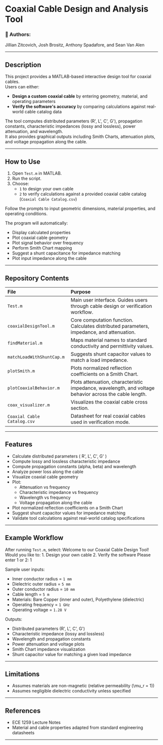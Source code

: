 # Coaxial Cable Design and Analysis Tool

### :magnet: Authors:
Jillian Zitcovich, Josh Brositz, Anthony Spadafore, and Sean Van Alen

---

## Description

This project provides a MATLAB-based interactive design tool for coaxial cables.  
Users can either:

- **Design a custom coaxial cable** by entering geometry, material, and operating parameters
- **Verify the software's accuracy** by comparing calculations against real-world cable catalog data

The tool computes distributed parameters (R', L', C', G'), propagation constants, characteristic impedances (lossy and lossless), power attenuation, and wavelength.  
It also provides graphical outputs including Smith Charts, attenuation plots, and voltage propagation along the cable.

---

## How to Use

1. Open `Test.m` in MATLAB.
2. Run the script.
3. Choose:
   - `1` to design your own cable
   - `2` to verify calculations against a provided coaxial cable catalog (`Coaxial Cable Catalog.csv`)

Follow the prompts to input geometric dimensions, material properties, and operating conditions.

The program will automatically:
- Display calculated properties
- Plot coaxial cable geometry
- Plot signal behavior over frequency
- Perform Smith Chart mapping
- Suggest a shunt capacitance for impedance matching
- Plot input impedance along the cable

---

## Repository Contents

| File | Purpose |
|:---|:---|
| `Test.m` | Main user interface. Guides users through cable design or verification workflow. |
| `coaxialDesignTool.m` | Core computation function. Calculates distributed parameters, impedance, and attenuation. |
| `findMaterial.m` | Maps material names to standard conductivity and permittivity values. |
| `matchLoadWithShuntCap.m` | Suggests shunt capacitor values to match a load impedance. |
| `plotSmith.m` | Plots normalized reflection coefficients on a Smith Chart. |
| `plotCoaxialBehavior.m` | Plots attenuation, characteristic impedance, wavelength, and voltage behavior across the cable length. |
| `coax_visualizer.m` | Visualizes the coaxial cable cross section. |
| `Coaxial Cable Catalog.csv` | Datasheet for real coaxial cables used in verification mode. |

---

## Features

- Calculate distributed parameters \( R', L', C', G' \)
- Compute lossy and lossless characteristic impedance
- Compute propagation constants (alpha, beta) and wavelength
- Analyze power loss along the cable
- Visualize coaxial cable geometry
- Plot:
  - Attenuation vs frequency
  - Characteristic impedance vs frequency
  - Wavelength vs frequency
  - Voltage propagation along the cable
- Plot normalized reflection coefficients on a Smith Chart
- Suggest shunt capacitor values for impedance matching
- Validate tool calculations against real-world catalog specifications

---

## Example Workflow

After running `Test.m`, select:
Welcome to our Coaxial Cable Design Tool! Would you like to: 1. Design your own cable 2. Verify the software Please enter 1 or 2: 1

Sample user inputs:
- Inner conductor radius = `1 mm`
- Dielectric outer radius = `5 mm`
- Outer conductor radius = `10 mm`
- Cable length = `5 m`
- Materials: Bare Copper (inner and outer), Polyethylene (dielectric)
- Operating frequency = `1 GHz`
- Operating voltage = `1.28 V`

Outputs:
- Distributed parameters (R', L', C', G')
- Characteristic impedance (lossy and lossless)
- Wavelength and propagation constants
- Power attenuation and voltage plots
- Smith Chart impedance visualization
- Shunt capacitor value for matching a given load impedance

---

## Limitations

- Assumes materials are non-magnetic (relative permeability \(\mu_r = 1\))
- Assumes negligible dielectric conductivity unless specified

---

## References

- ECE 1259 Lecture Notes
- Material and cable properties adapted from standard engineering datasheets

---


